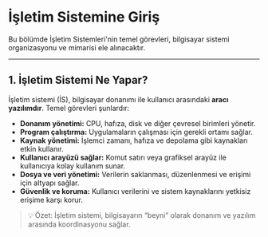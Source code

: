 # İşletim Sistemine Giriş

Bu bölümde İşletim Sistemleri'nin temel görevleri, bilgisayar sistemi organizasyonu ve mimarisi ele alınacaktır.

---

## 1. İşletim Sistemi Ne Yapar?

İşletim sistemi (İS), bilgisayar donanımı ile kullanıcı arasındaki **aracı yazılımdır**. Temel görevleri şunlardır:

- **Donanım yönetimi:** CPU, hafıza, disk ve diğer çevresel birimleri yönetir.
- **Program çalıştırma:** Uygulamaların çalışması için gerekli ortamı sağlar.
- **Kaynak yönetimi:** İşlemci zamanı, hafıza ve depolama gibi kaynakları etkin kullanır.
- **Kullanıcı arayüzü sağlar:** Komut satırı veya grafiksel arayüz ile kullanıcıya kolay kullanım sunar.
- **Dosya ve veri yönetimi:** Verilerin saklanması, düzenlenmesi ve erişimi için altyapı sağlar.
- **Güvenlik ve koruma:** Kullanıcı verilerini ve sistem kaynaklarını yetkisiz erişime karşı korur.

> 💡 Özet: İşletim sistemi, bilgisayarın “beyni” olarak donanım ve yazılım arasında koordinasyonu sağlar.




